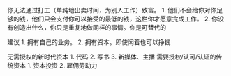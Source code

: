 你无法通过打工（单纯地出卖时间，为别人工作）致富。
	1. 他们不会给你对你足够的钱，他们只会支付你可以接受的最低的钱，这栏你才愿意完成工作。
	2. 你没有创造出什么，你只是重复地做同样的事情。你是可替代的

建议
	1. 拥有自己的业务。
	2. 拥有资本。即使闲着也可以挣钱

无需授权的新时代资本
	1. 代码
	2. 写书
	3. 新媒体、主播
需要授权/认可/认证的传统资本
	1. 资本投资
	2. 雇佣劳动力